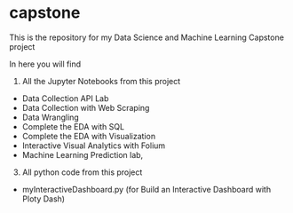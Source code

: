 # capstone
This is the repository for my Data Science and Machine Learning Capstone project

In here you will find
1. All the Jupyter Notebooks from this project
  - Data Collection API Lab
  - Data Collection with Web Scraping
  - Data Wrangling
  - Complete the EDA with SQL
  - Complete the EDA with Visualization
  - Interactive Visual Analytics with Folium
  - Machine Learning Prediction lab, 
3. All python code from this project
  - myInteractiveDashboard.py (for Build an Interactive Dashboard with Ploty Dash)
